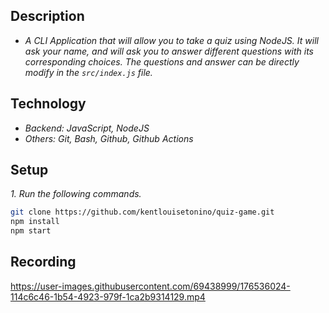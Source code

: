 ## Description
- _A CLI Application that will allow you to take a quiz using NodeJS. It will ask your name, and will ask you to answer different questions with its corresponding choices. The questions and answer can be directly modify in the `src/index.js` file._

## Technology
- _Backend: JavaScript, NodeJS_
- _Others: Git, Bash, Github, Github Actions_

## Setup
_1. Run the following commands._
```bash
git clone https://github.com/kentlouisetonino/quiz-game.git
npm install
npm start
```

## Recording
https://user-images.githubusercontent.com/69438999/176536024-114c6c46-1b54-4923-979f-1ca2b9314129.mp4
